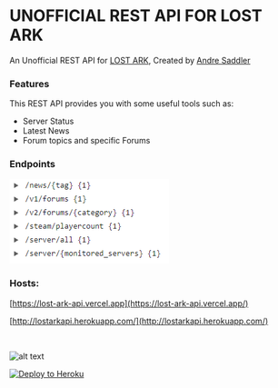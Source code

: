 #  UNOFFICIAL REST API FOR LOST ARK
An Unofficial REST API for [LOST ARK](https://www.playlostark.com/en-us/news), Created by [Andre Saddler](https://github.com/axsddlr)


### Features
This REST API provides you with some useful tools such as:
- Server Status
- Latest News
- Forum topics and specific Forums

### Endpoints
![img.png](img.png)

### Hosts:
[https://lost-ark-api.vercel.app](https://lost-ark-api.vercel.app/)

[http://lostarkapi.herokuapp.com/](http://lostarkapi.herokuapp.com/)

&nbsp;
&nbsp;

![alt text](https://images.ctfassets.net/umhrp0op95v1/S3yKwaVAOi8Bgqg4n4scf/adae769671b271b88f97d31721432986/LA_LOGO.png)


<p><a href="https://heroku.com/deploy" rel="nofollow"><img src="https://camo.githubusercontent.com/c0824806f5221ebb7d25e559568582dd39dd1170/68747470733a2f2f7777772e6865726f6b7563646e2e636f6d2f6465706c6f792f627574746f6e2e706e67" alt="Deploy to Heroku" data-canonical-src="https://www.herokucdn.com/deploy/button.png" style="max-width:100%;"></a></p>
